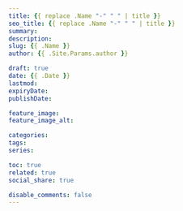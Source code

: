 ```yaml
---
title: {{ replace .Name "-" " " | title }}
seo_title: {{ replace .Name "-" " " | title }}
summary: 
description: 
slug: {{ .Name }}
author: {{ .Site.Params.author }}

draft: true
date: {{ .Date }}
lastmod: 
expiryDate: 
publishDate: 

feature_image: 
feature_image_alt: 

categories:
tags:
series:

toc: true
related: true
social_share: true

disable_comments: false
---
```


